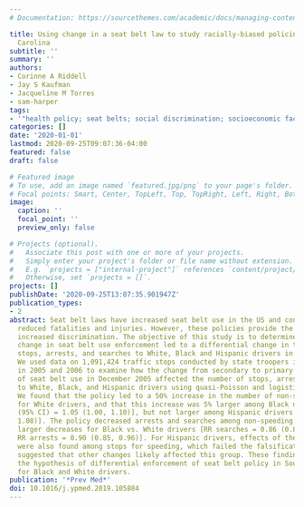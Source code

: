 ```yaml
---
# Documentation: https://sourcethemes.com/academic/docs/managing-content/

title: Using change in a seat belt law to study racially-biased policing in South
  Carolina
subtitle: ''
summary: ''
authors:
- Corinne A Riddell
- Jay S Kaufman
- Jacqueline M Torres
- sam-harper
tags:
- '"health policy; seat belts; social discrimination; socioeconomic factors"'
categories: []
date: '2020-01-01'
lastmod: 2020-09-25T09:07:36-04:00
featured: false
draft: false

# Featured image
# To use, add an image named `featured.jpg/png` to your page's folder.
# Focal points: Smart, Center, TopLeft, Top, TopRight, Left, Right, BottomLeft, Bottom, BottomRight.
image:
  caption: ''
  focal_point: ''
  preview_only: false

# Projects (optional).
#   Associate this post with one or more of your projects.
#   Simply enter your project's folder or file name without extension.
#   E.g. `projects = ["internal-project"]` references `content/project/deep-learning/index.md`.
#   Otherwise, set `projects = []`.
projects: []
publishDate: '2020-09-25T13:07:35.901947Z'
publication_types:
- 2
abstract: Seat belt laws have increased seat belt use in the US and contributed to
  reduced fatalities and injuries. However, these policies provide the potential for
  increased discrimination. The objective of this study is to determine whether a
  change in seat belt use enforcement led to a differential change in the number of
  stops, arrests, and searches to White, Black and Hispanic drivers in one US state.
  We used data on 1,091,424 traffic stops conducted by state troopers in South Carolina
  in 2005 and 2006 to examine how the change from secondary to primary enforcement
  of seat belt use in December 2005 affected the number of stops, arrests, and searches
  to White, Black, and Hispanic drivers using quasi-Poisson and logistic regressions.
  We found that the policy led to a 50% increase in the number of non-speeding stops
  for White drivers, and that this increase was 5% larger among Black drivers [RR
  (95% CI) = 1.05 (1.00, 1.10)], but not larger among Hispanic drivers [1.00 (0.93,
  1.08)]. The policy decreased arrests and searches among non-speeding stops, with
  larger decreases for Black vs. White drivers [RR searches = 0.86 (0.81, 0.91) and
  RR arrests = 0.90 (0.85, 0.96)]. For Hispanic drivers, effects of the policy change
  were also found among stops for speeding, which failed the falsification test and
  suggested that other changes likely affected this group. These findings may support
  the hypothesis of differential enforcement of seat belt policy in South Carolina
  for Black and White drivers.
publication: '*Prev Med*'
doi: 10.1016/j.ypmed.2019.105884
---
```

